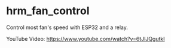 # hrm_fan_control
Control most fan's speed with ESP32  and a relay. 

YouTube Video: https://www.youtube.com/watch?v=6tJlJQgutkI